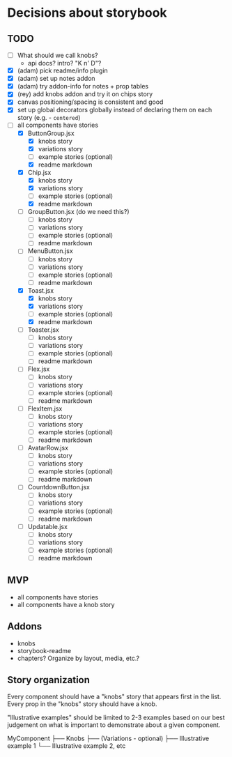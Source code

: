 # Decisions about storybook

## TODO

- [ ] What should we call knobs?
  - api docs? intro? "K n' D"?
- [x] (adam) pick readme/info plugin
- [x] (adam) set up notes addon
- [x] (adam) try addon-info for notes + prop tables
- [x] (rey) add knobs addon and try it on chips story
- [x] canvas positioning/spacing is consistent and good
- [x] set up global decorators globally instead of declaring them on each story (e.g. - `centered`)
- [ ] all components have stories
  - [x] ButtonGroup.jsx
    - [x] knobs story
    - [x] variations story
    - [ ] example stories (optional)
    - [x] readme markdown
  - [x] Chip.jsx
    - [x] knobs story
    - [x] variations story
    - [ ] example stories (optional)
    - [x] readme markdown
  - [ ] GroupButton.jsx (do we need this?)
    - [ ] knobs story
    - [ ] variations story
    - [ ] example stories (optional)
    - [ ] readme markdown
  - [ ] MenuButton.jsx
    - [ ] knobs story
    - [ ] variations story
    - [ ] example stories (optional)
    - [ ] readme markdown
  - [x] Toast.jsx
    - [x] knobs story
    - [x] variations story
    - [ ] example stories (optional)
    - [x] readme markdown
  - [ ] Toaster.jsx
    - [ ] knobs story
    - [ ] variations story
    - [ ] example stories (optional)
    - [ ] readme markdown
  - [ ] Flex.jsx
    - [ ] knobs story
    - [ ] variations story
    - [ ] example stories (optional)
    - [ ] readme markdown
  - [ ] FlexItem.jsx
    - [ ] knobs story
    - [ ] variations story
    - [ ] example stories (optional)
    - [ ] readme markdown
  - [ ] AvatarRow.jsx
    - [ ] knobs story
    - [ ] variations story
    - [ ] example stories (optional)
    - [ ] readme markdown
  - [ ] CountdownButton.jsx
    - [ ] knobs story
    - [ ] variations story
    - [ ] example stories (optional)
    - [ ] readme markdown
  - [ ] Updatable.jsx
    - [ ] knobs story
    - [ ] variations story
    - [ ] example stories (optional)
    - [ ] readme markdown

## MVP
- all components have stories
- all components have a knob story

## Addons

- knobs
- storybook-readme
- chapters? Organize by layout, media, etc.?

## Story organization

Every component should have a "knobs" story that appears first in the list.
Every prop in the "knobs" story should have a knob.

"Illustrative examples" should be limited to 2-3 examples based on our best judgement on
what is important to demonstrate about a given component.

MyComponent
├── Knobs
├── (Variations - optional)
├── Illustrative example 1
└── Illustrative example 2, etc


